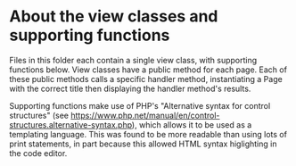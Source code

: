 # About the view classes and supporting functions

Files in this folder each contain a single view class, with supporting functions below. View classes have a public method for each page. Each of these public methods calls a specific handler method, instantiating a Page with the correct title then displaying the handler method's results.

Supporting functions make use of PHP's "Alternative syntax for control structures" (see
https://www.php.net/manual/en/control-structures.alternative-syntax.php), which allows it to be used as a templating language. This was found to be more readable than using lots of print statements, in part because this allowed HTML syntax higlighting in the code editor. 
